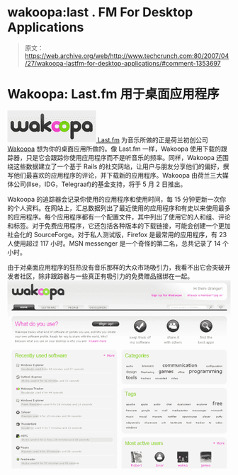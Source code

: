 # wakoopa:last . FM For Desktop Applications 

> 原文：<https://web.archive.org/web/http://www.techcrunch.com:80/2007/04/27/wakoopa-lastfm-for-desktop-applications/#comment-1353697>

# Wakoopa: Last.fm 用于桌面应用程序

[![wakoopalogo.png](img/c2fc859905192b4c799066637924fa80.png) ](https://web.archive.org/web/20230203091900/http://wakoopa.com/) [Last.fm](https://web.archive.org/web/20230203091900/https://techcrunch.com/2006/11/01/lastfm-relaunches-with-new-features/) 为音乐所做的正是荷兰初创公司 [Wakoopa](https://web.archive.org/web/20230203091900/http://wakoopa.com/) 想为你的桌面应用所做的。像 Last.fm 一样，Wakoopa 使用下载的跟踪器，只是它会跟踪你使用应用程序而不是听音乐的频率。同样，Wakoopa 还围绕这些数据建立了一个基于 Rails 的社交网站，让用户与朋友分享他们的偏好，撰写他们最喜欢的应用程序的评论，并下载新的应用程序。Wakoopa 由荷兰三大媒体公司(Ilse，IDG，Telegraaf)的基金支持，将于 5 月 2 日推出。

Wakoopa 的追踪器会记录你使用的应用程序和使用时间，每 15 分钟更新一次你的个人资料。在网站上，汇总数据列出了最近使用的应用程序和有史以来使用最多的应用程序。每个应用程序都有一个配置文件，其中列出了使用它的人和组、评论和标签。对于免费应用程序，它还包括各种版本的下载链接，可能会创建一个更加社会化的 SourceForge。对于私人测试版，Firefox 是最常用的应用程序，有 23 人使用超过 117 小时。MSN messenger 是一个奇怪的第二名，总共记录了 14 个小时。

由于对桌面应用程序的狂热没有音乐那样的大众市场吸引力，我看不出它会突破开发者社区，除非跟踪器与一些真正有吸引力的免费赠品捆绑在一起。
[![wakoopasmall.png](img/afc660f511c4f92f3a581c6ff2ab04e6.png)](https://web.archive.org/web/20230203091900/https://techcrunch.com/wp-content/uploads/2007/04/wakoopabig.png)